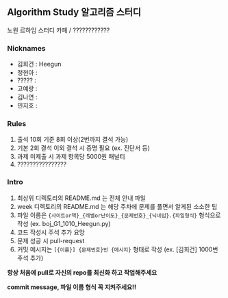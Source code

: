 ## Algorithm Study 알고리즘 스터디

노원 르하임 스터디 카페 / ????????????


### Nicknames

- 김희건 : Heegun
- 정현아 :
- ????? : 
- 고예랑 :
- 김나연 :
- 민지호 :


### Rules

1. 출석 10회 기준 8회 이상(2번까지 결석 가능)
2. 기본 2회 결석 이외 결석 시 증명 필요 (ex. 진단서 등)
3. 과제 미제출 시 과제 항목당 5000원 패널티
4. ????????????????


### Intro

1. 최상위 디렉토리의 README.md 는 전체 안내 파일
2. week 디렉토리의 README.md 는 해당 주차에 문제를 풀면서 알게된 소소한 팁
3. 파일 이름은 `{사이트or책}_{레벨or난이도}_{문제번호}_{닉네임}.{파일형식}` 형식으로 작성 (ex. boj_G1_1010_Heegun.py)
4. 코드 작성시 주석 추가 요망
5. 문제 성공 시 pull-request
6. 커밋 메시지는 `[{이름}] {문제번호}번 {메시지}` 형태로 작성 (ex. [김희건] 1000번 주석 추가)  

**항상 처음에 pull로 자신의 repo를 최신화 하고 작업해주세요**

**commit message, 파일 이름 형식 꼭 지켜주세요!!**

